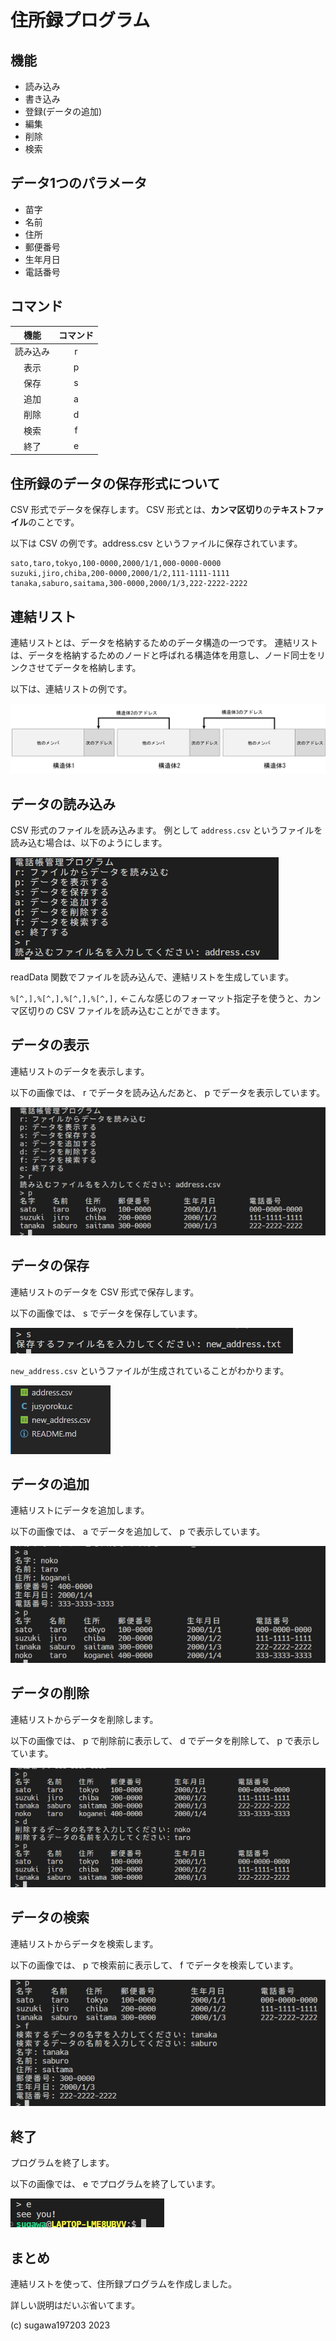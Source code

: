 # 住所録プログラム

## 機能

- 読み込み
- 書き込み
- 登録(データの追加)
- 編集
- 削除
- 検索

## データ1つのパラメータ

- 苗字
- 名前
- 住所
- 郵便番号
- 生年月日
- 電話番号

## コマンド

|機能|コマンド|
|:--:|:--:|
|読み込み|r|
|表示|p|
|保存|s|
|追加|a|
|削除|d|
|検索|f|
|終了|e|

## 住所録のデータの保存形式について

CSV 形式でデータを保存します。
CSV 形式とは、**カンマ区切り**の**テキストファイル**のことです。

以下は CSV の例です。address.csv というファイルに保存されています。

```
sato,taro,tokyo,100-0000,2000/1/1,000-0000-0000
suzuki,jiro,chiba,200-0000,2000/1/2,111-1111-1111
tanaka,saburo,saitama,300-0000,2000/1/3,222-2222-2222
```

## 連結リスト

連結リストとは、データを格納するためのデータ構造の一つです。
連結リストは、データを格納するためのノードと呼ばれる構造体を用意し、ノード同士をリンクさせてデータを格納します。

以下は、連結リストの例です。

![2](./imgs/2.png)

## データの読み込み

CSV 形式のファイルを読み込みます。
例として `address.csv` というファイルを読み込む場合は、以下のようにします。

![1](./imgs/1.png)

readData 関数でファイルを読み込んで、連結リストを生成しています。

`%[^,],%[^,],%[^,],%[^,],` ←こんな感じのフォーマット指定子を使うと、カンマ区切りの CSV ファイルを読み込むことができます。

## データの表示

連結リストのデータを表示します。

以下の画像では、 r でデータを読み込んだあと、 p でデータを表示しています。

![3](./imgs/3.png)

## データの保存

連結リストのデータを CSV 形式で保存します。

以下の画像では、 s でデータを保存しています。

![4](./imgs/4.png)

`new_address.csv` というファイルが生成されていることがわかります。

![5](./imgs/5.png)

## データの追加

連結リストにデータを追加します。

以下の画像では、 a でデータを追加して、 p で表示しています。

![6](./imgs/6.png)

## データの削除

連結リストからデータを削除します。

以下の画像では、 p で削除前に表示して、 d でデータを削除して、 p で表示しています。

![7](./imgs/7.png)

## データの検索

連結リストからデータを検索します。

以下の画像では、 p で検索前に表示して、 f でデータを検索しています。

![8](./imgs/8.png)

## 終了

プログラムを終了します。

以下の画像では、 e でプログラムを終了しています。

![9](./imgs/9.png)

## まとめ

連結リストを使って、住所録プログラムを作成しました。

詳しい説明はだいぶ省いてます。

(c) sugawa197203 2023